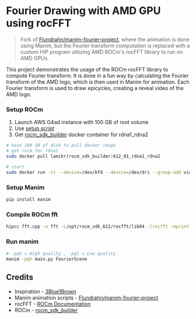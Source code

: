 # Fourier Drawing with AMD GPU using rocFFT

> Fork of [Flundrahn/manim-fourier-project](https://github.com/Flundrahn/manim-fourier-project), where the animation is done using Manim, but the Fourier transform computation is replaced with a custom HIP program utilizing AMD ROCm's rocFFT library to run on AMD GPUs.

This project demonstrates the usage of the ROCm rocFFT library to compute Fourier transform. It is done in a fun way by calculating the Fourier transform of the AMD logo, which is then used in Manim for animation. Each Fourier transform is used to draw epicycles, creating a reveal video of the AMD logo. 

### Setup ROCm

1. Launch AWS G4ad instance with 100 GB of root volume
2. Use [setup script](aws-setup.sh)
3. Get [rocm_sdk_builder](https://github.com/lamikr/rocm_sdk_builder) docker container for rdna1_rdna2

```bash
# have 100 GB of disk to pull docker image
# get rocm for rdna1 
sudo docker pull lamikr/rocm_sdk_builder:612_01_rdna1_rdna2

# start
sudo docker run -it --device=/dev/kfd --device=/dev/dri --group-add video docker.io/lamikr/rocm_sdk_builder:612_01_rdna1_rdna2 bash
```

### Setup Manim

```bash
pip install manim
```

### Compile ROCm fft  

```bash
hipcc fft.cpp -o fft -L/opt/rocm_sdk_612/rocfft/lib64 -lrocfft -mprintf-kind=buffered
```

### Run manim 

```bash
# -pqh = High quality , -pql = Low quality  
manim -pqh main.py FourierScene
```


## Credits

* Inspiration - [3Blue1Brown](https://www.youtube.com/watch?v=r6sGWTCMz2k)
* Manim animation scripts - [Flundrahn/manim-fourier-project](https://github.com/Flundrahn/manim-fourier-project)
* rocFFT - [ROCm Documentation](https://rocm.docs.amd.com/projects/rocFFT/en/latest/how-to/working-with-rocfft.html)
* ROCm - [rocm_sdk_builder](https://github.com/lamikr/rocm_sdk_builder)
